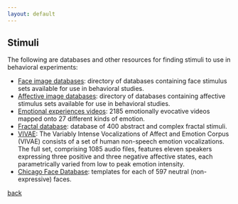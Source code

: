```yaml
---
layout: default
---
```


## Stimuli

The following are databases and other resources for finding stimuli to use in behavioral experiments:

- [Face image databases](https://libguides.princeton.edu/facedatabases): directory of databases containing face stimulus sets available for use in behavioral studies.
- [Affective image databases](https://rstudio-pubs-static.s3.amazonaws.com/292892_6ade8ffdbd8344209a6b14de2a045ab0.html): directory of databases containing affective stimulus sets available for use in behavioral studies. 
- [Emotional experiences videos](https://www.alancowen.com/video): 2185 emotionally evocative videos mapped onto 27 different kinds of emotion.
- [Fractal database](https://doi.org/10.3758/s13428-021-01726-y): database of 400 abstract and complex fractal stimuli.
- [VIVAE](https://zenodo.org/record/4066235): The Variably Intense Vocalizations of Affect and Emotion Corpus (VIVAE) consists of a set of human non-speech emotion vocalizations. The full set, comprising 1085 audio files, features eleven speakers expressing three positive and three negative affective states, each parametrically varied from low to peak emotion intensity.
- [Chicago Face Database](https://doi.org/10.3758/s13428-022-01830-7): templates for each of 597 neutral (non-expressive) faces.

[back](./)
